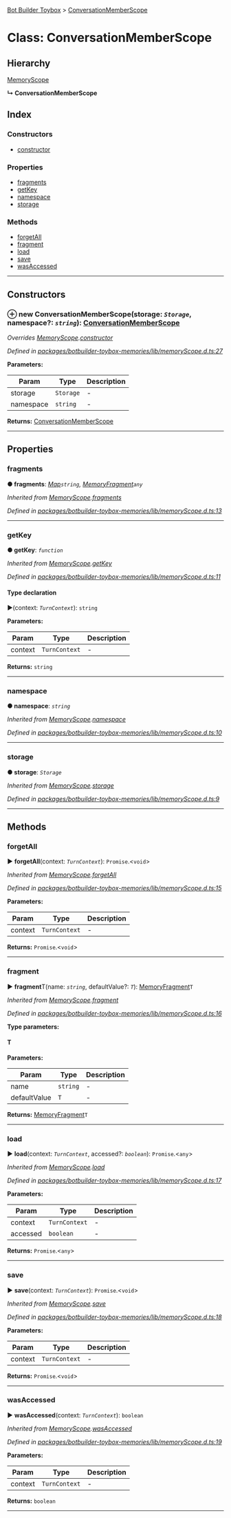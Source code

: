 [Bot Builder Toybox](../README.md) > [ConversationMemberScope](../classes/botbuilder_toybox.conversationmemberscope.md)



# Class: ConversationMemberScope

## Hierarchy


 [MemoryScope](botbuilder_toybox.memoryscope.md)

**↳ ConversationMemberScope**







## Index

### Constructors

* [constructor](botbuilder_toybox.conversationmemberscope.md#constructor)


### Properties

* [fragments](botbuilder_toybox.conversationmemberscope.md#fragments)
* [getKey](botbuilder_toybox.conversationmemberscope.md#getkey)
* [namespace](botbuilder_toybox.conversationmemberscope.md#namespace)
* [storage](botbuilder_toybox.conversationmemberscope.md#storage)


### Methods

* [forgetAll](botbuilder_toybox.conversationmemberscope.md#forgetall)
* [fragment](botbuilder_toybox.conversationmemberscope.md#fragment)
* [load](botbuilder_toybox.conversationmemberscope.md#load)
* [save](botbuilder_toybox.conversationmemberscope.md#save)
* [wasAccessed](botbuilder_toybox.conversationmemberscope.md#wasaccessed)



---
## Constructors
<a id="constructor"></a>


### ⊕ **new ConversationMemberScope**(storage: *`Storage`*, namespace?: *`string`*): [ConversationMemberScope](botbuilder_toybox.conversationmemberscope.md)


*Overrides [MemoryScope](botbuilder_toybox.memoryscope.md).[constructor](botbuilder_toybox.memoryscope.md#constructor)*

*Defined in [packages/botbuilder-toybox-memories/lib/memoryScope.d.ts:27](https://github.com/Stevenic/botbuilder-toybox/blob/2944006/packages/botbuilder-toybox-memories/lib/memoryScope.d.ts#L27)*



**Parameters:**

| Param | Type | Description |
| ------ | ------ | ------ |
| storage | `Storage`   |  - |
| namespace | `string`   |  - |





**Returns:** [ConversationMemberScope](botbuilder_toybox.conversationmemberscope.md)

---


## Properties
<a id="fragments"></a>

###  fragments

**●  fragments**:  *[Map]()`string`, [MemoryFragment](botbuilder_toybox.memoryfragment.md)`any`* 

*Inherited from [MemoryScope](botbuilder_toybox.memoryscope.md).[fragments](botbuilder_toybox.memoryscope.md#fragments)*

*Defined in [packages/botbuilder-toybox-memories/lib/memoryScope.d.ts:13](https://github.com/Stevenic/botbuilder-toybox/blob/2944006/packages/botbuilder-toybox-memories/lib/memoryScope.d.ts#L13)*





___

<a id="getkey"></a>

###  getKey

**●  getKey**:  *`function`* 

*Inherited from [MemoryScope](botbuilder_toybox.memoryscope.md).[getKey](botbuilder_toybox.memoryscope.md#getkey)*

*Defined in [packages/botbuilder-toybox-memories/lib/memoryScope.d.ts:11](https://github.com/Stevenic/botbuilder-toybox/blob/2944006/packages/botbuilder-toybox-memories/lib/memoryScope.d.ts#L11)*


#### Type declaration
►(context: *`TurnContext`*): `string`



**Parameters:**

| Param | Type | Description |
| ------ | ------ | ------ |
| context | `TurnContext`   |  - |





**Returns:** `string`






___

<a id="namespace"></a>

###  namespace

**●  namespace**:  *`string`* 

*Inherited from [MemoryScope](botbuilder_toybox.memoryscope.md).[namespace](botbuilder_toybox.memoryscope.md#namespace)*

*Defined in [packages/botbuilder-toybox-memories/lib/memoryScope.d.ts:10](https://github.com/Stevenic/botbuilder-toybox/blob/2944006/packages/botbuilder-toybox-memories/lib/memoryScope.d.ts#L10)*





___

<a id="storage"></a>

###  storage

**●  storage**:  *`Storage`* 

*Inherited from [MemoryScope](botbuilder_toybox.memoryscope.md).[storage](botbuilder_toybox.memoryscope.md#storage)*

*Defined in [packages/botbuilder-toybox-memories/lib/memoryScope.d.ts:9](https://github.com/Stevenic/botbuilder-toybox/blob/2944006/packages/botbuilder-toybox-memories/lib/memoryScope.d.ts#L9)*





___


## Methods
<a id="forgetall"></a>

###  forgetAll

► **forgetAll**(context: *`TurnContext`*): `Promise`.<`void`>



*Inherited from [MemoryScope](botbuilder_toybox.memoryscope.md).[forgetAll](botbuilder_toybox.memoryscope.md#forgetall)*

*Defined in [packages/botbuilder-toybox-memories/lib/memoryScope.d.ts:15](https://github.com/Stevenic/botbuilder-toybox/blob/2944006/packages/botbuilder-toybox-memories/lib/memoryScope.d.ts#L15)*



**Parameters:**

| Param | Type | Description |
| ------ | ------ | ------ |
| context | `TurnContext`   |  - |





**Returns:** `Promise`.<`void`>





___

<a id="fragment"></a>

###  fragment

► **fragment**T(name: *`string`*, defaultValue?: *`T`*): [MemoryFragment](botbuilder_toybox.memoryfragment.md)`T`



*Inherited from [MemoryScope](botbuilder_toybox.memoryscope.md).[fragment](botbuilder_toybox.memoryscope.md#fragment)*

*Defined in [packages/botbuilder-toybox-memories/lib/memoryScope.d.ts:16](https://github.com/Stevenic/botbuilder-toybox/blob/2944006/packages/botbuilder-toybox-memories/lib/memoryScope.d.ts#L16)*



**Type parameters:**

#### T 
**Parameters:**

| Param | Type | Description |
| ------ | ------ | ------ |
| name | `string`   |  - |
| defaultValue | `T`   |  - |





**Returns:** [MemoryFragment](botbuilder_toybox.memoryfragment.md)`T`





___

<a id="load"></a>

###  load

► **load**(context: *`TurnContext`*, accessed?: *`boolean`*): `Promise`.<`any`>



*Inherited from [MemoryScope](botbuilder_toybox.memoryscope.md).[load](botbuilder_toybox.memoryscope.md#load)*

*Defined in [packages/botbuilder-toybox-memories/lib/memoryScope.d.ts:17](https://github.com/Stevenic/botbuilder-toybox/blob/2944006/packages/botbuilder-toybox-memories/lib/memoryScope.d.ts#L17)*



**Parameters:**

| Param | Type | Description |
| ------ | ------ | ------ |
| context | `TurnContext`   |  - |
| accessed | `boolean`   |  - |





**Returns:** `Promise`.<`any`>





___

<a id="save"></a>

###  save

► **save**(context: *`TurnContext`*): `Promise`.<`void`>



*Inherited from [MemoryScope](botbuilder_toybox.memoryscope.md).[save](botbuilder_toybox.memoryscope.md#save)*

*Defined in [packages/botbuilder-toybox-memories/lib/memoryScope.d.ts:18](https://github.com/Stevenic/botbuilder-toybox/blob/2944006/packages/botbuilder-toybox-memories/lib/memoryScope.d.ts#L18)*



**Parameters:**

| Param | Type | Description |
| ------ | ------ | ------ |
| context | `TurnContext`   |  - |





**Returns:** `Promise`.<`void`>





___

<a id="wasaccessed"></a>

###  wasAccessed

► **wasAccessed**(context: *`TurnContext`*): `boolean`



*Inherited from [MemoryScope](botbuilder_toybox.memoryscope.md).[wasAccessed](botbuilder_toybox.memoryscope.md#wasaccessed)*

*Defined in [packages/botbuilder-toybox-memories/lib/memoryScope.d.ts:19](https://github.com/Stevenic/botbuilder-toybox/blob/2944006/packages/botbuilder-toybox-memories/lib/memoryScope.d.ts#L19)*



**Parameters:**

| Param | Type | Description |
| ------ | ------ | ------ |
| context | `TurnContext`   |  - |





**Returns:** `boolean`





___


